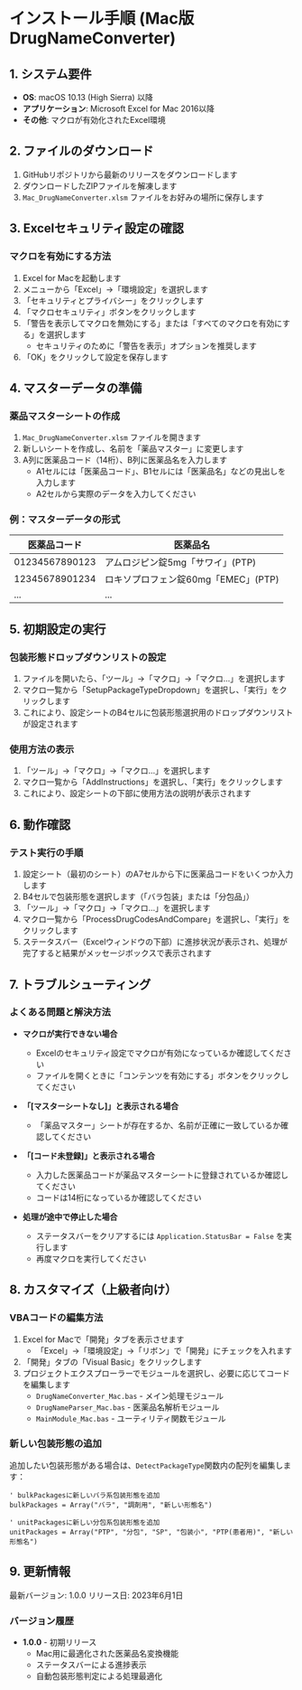 # インストール手順 (Mac版DrugNameConverter)

## 1. システム要件

- **OS**: macOS 10.13 (High Sierra) 以降
- **アプリケーション**: Microsoft Excel for Mac 2016以降
- **その他**: マクロが有効化されたExcel環境

## 2. ファイルのダウンロード

1. GitHubリポジトリから最新のリリースをダウンロードします
2. ダウンロードしたZIPファイルを解凍します
3. `Mac_DrugNameConverter.xlsm` ファイルをお好みの場所に保存します

## 3. Excelセキュリティ設定の確認

### マクロを有効にする方法

1. Excel for Macを起動します
2. メニューから「Excel」→「環境設定」を選択します
3. 「セキュリティとプライバシー」をクリックします
4. 「マクロセキュリティ」ボタンをクリックします
5. 「警告を表示してマクロを無効にする」または「すべてのマクロを有効にする」を選択します
   - セキュリティのために「警告を表示」オプションを推奨します
6. 「OK」をクリックして設定を保存します

## 4. マスターデータの準備

### 薬品マスターシートの作成

1. `Mac_DrugNameConverter.xlsm` ファイルを開きます
2. 新しいシートを作成し、名前を「薬品マスター」に変更します
3. A列に医薬品コード（14桁）、B列に医薬品名を入力します
   - A1セルには「医薬品コード」、B1セルには「医薬品名」などの見出しを入力します
   - A2セルから実際のデータを入力してください

### 例：マスターデータの形式

| 医薬品コード | 医薬品名 |
|------------|---------|
| 01234567890123 | アムロジピン錠5mg「サワイ」(PTP) |
| 12345678901234 | ロキソプロフェン錠60mg「EMEC」(PTP) |
| ... | ... |

## 5. 初期設定の実行

### 包装形態ドロップダウンリストの設定

1. ファイルを開いたら、「ツール」→「マクロ」→「マクロ...」を選択します
2. マクロ一覧から「SetupPackageTypeDropdown」を選択し、「実行」をクリックします
3. これにより、設定シートのB4セルに包装形態選択用のドロップダウンリストが設定されます

### 使用方法の表示

1. 「ツール」→「マクロ」→「マクロ...」を選択します
2. マクロ一覧から「AddInstructions」を選択し、「実行」をクリックします
3. これにより、設定シートの下部に使用方法の説明が表示されます

## 6. 動作確認

### テスト実行の手順

1. 設定シート（最初のシート）のA7セルから下に医薬品コードをいくつか入力します
2. B4セルで包装形態を選択します（「バラ包装」または「分包品」）
3. 「ツール」→「マクロ」→「マクロ...」を選択します
4. マクロ一覧から「ProcessDrugCodesAndCompare」を選択し、「実行」をクリックします
5. ステータスバー（Excelウィンドウの下部）に進捗状況が表示され、処理が完了すると結果がメッセージボックスで表示されます

## 7. トラブルシューティング

### よくある問題と解決方法

- **マクロが実行できない場合**
  - Excelのセキュリティ設定でマクロが有効になっているか確認してください
  - ファイルを開くときに「コンテンツを有効にする」ボタンをクリックしてください

- **「[マスターシートなし]」と表示される場合**
  - 「薬品マスター」シートが存在するか、名前が正確に一致しているか確認してください

- **「[コード未登録]」と表示される場合**
  - 入力した医薬品コードが薬品マスターシートに登録されているか確認してください
  - コードは14桁になっているか確認してください

- **処理が途中で停止した場合**
  - ステータスバーをクリアするには `Application.StatusBar = False` を実行します
  - 再度マクロを実行してください

## 8. カスタマイズ（上級者向け）

### VBAコードの編集方法

1. Excel for Macで「開発」タブを表示させます
   - 「Excel」→「環境設定」→「リボン」で「開発」にチェックを入れます
2. 「開発」タブの「Visual Basic」をクリックします
3. プロジェクトエクスプローラーでモジュールを選択し、必要に応じてコードを編集します
   - `DrugNameConverter_Mac.bas` - メイン処理モジュール
   - `DrugNameParser_Mac.bas` - 医薬品名解析モジュール
   - `MainModule_Mac.bas` - ユーティリティ関数モジュール

### 新しい包装形態の追加

追加したい包装形態がある場合は、`DetectPackageType`関数内の配列を編集します：

```vba
' bulkPackagesに新しいバラ系包装形態を追加
bulkPackages = Array("バラ", "調剤用", "新しい形態名")

' unitPackagesに新しい分包系包装形態を追加
unitPackages = Array("PTP", "分包", "SP", "包装小", "PTP(患者用)", "新しい形態名")
```

## 9. 更新情報

最新バージョン: 1.0.0
リリース日: 2023年6月1日

### バージョン履歴

- **1.0.0** - 初期リリース
  - Mac用に最適化された医薬品名変換機能
  - ステータスバーによる進捗表示
  - 自動包装形態判定による処理最適化 